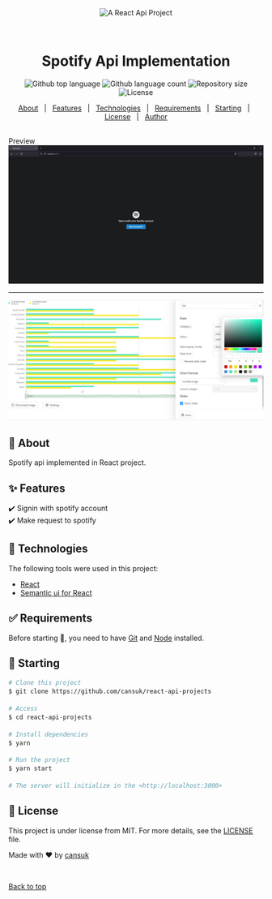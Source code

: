 <div align="center" id="top"> 
  <img src="./.github/app.gif" alt="A React Api Project" />

  &#xa0;

  <!-- <a href="https://reactapiprojects.netlify.app">Demo</a> -->
</div>

<h1 align="center">Spotify Api Implementation</h1>

<p align="center">
  <img alt="Github top language" src="https://img.shields.io/github/languages/top/{{cansuk}}/react-api-projects?color=56BEB8">

  <img alt="Github language count" src="https://img.shields.io/github/languages/count/cansuk/react-api-projects?color=56BEB8">

  <img alt="Repository size" src="https://img.shields.io/github/repo-size/cansuk/react-api-projects?color=56BEB8">

  <img alt="License" src="https://img.shields.io/github/license/cansuk/react-api-projects?color=56BEB8">

  <!-- <img alt="Github issues" src="https://img.shields.io/github/issues/cansuk/react-api-projects?color=56BEB8" /> -->

  <!-- <img alt="Github forks" src="https://img.shields.io/github/forks/cansuk/react-api-projects?color=56BEB8" /> -->

  <!-- <img alt="Github stars" src="https://img.shields.io/github/stars/cansuk/react-api-projects?color=56BEB8" /> -->
</p>

<!-- Status -->

<!-- <h4 align="center"> 
	🚧  React Api Projects 🚀 Under construction...  🚧
</h4> 

<hr> -->

<p align="center">
  <a href="#dart-about">About</a> &#xa0; | &#xa0; 
  <a href="#sparkles-features">Features</a> &#xa0; | &#xa0;
  <a href="#rocket-technologies">Technologies</a> &#xa0; | &#xa0;
  <a href="#white_check_mark-requirements">Requirements</a> &#xa0; | &#xa0;
  <a href="#checkered_flag-starting">Starting</a> &#xa0; | &#xa0;
  <a href="#memo-license">License</a> &#xa0; | &#xa0;
  <a href="https://github.com/cansuk" target="_blank">Author</a>
</p>

<br>
Preview

<img src='https://github.com/cansuk/react-api-projects/blob/master/public/ss1.png?raw=true' />
<br>
<hr>
<img src="https://github.com/cansuk/g2plot-chart-wrapper/blob/master/public/ss2.png?raw=true" />

## :dart: About ##

Spotify api implemented in React project. 

## :sparkles: Features ##

:heavy_check_mark: Signin with spotify account\
:heavy_check_mark: Make request to spotify

## :rocket: Technologies ##

The following tools were used in this project:

- [React](https://pt-br.reactjs.org/)
- [Semantic ui for React](https://react.semantic-ui.com/)

## :white_check_mark: Requirements ##

Before starting :checkered_flag:, you need to have [Git](https://git-scm.com) and [Node](https://nodejs.org/en/) installed.

## :checkered_flag: Starting ##

```bash
# Clone this project
$ git clone https://github.com/cansuk/react-api-projects

# Access
$ cd react-api-projects

# Install dependencies
$ yarn

# Run the project
$ yarn start

# The server will initialize in the <http://localhost:3000>
```

## :memo: License ##

This project is under license from MIT. For more details, see the [LICENSE](LICENSE.md) file.


Made with :heart: by <a href="https://github.com/cansuk" target="_blank">cansuk</a>

&#xa0;

<a href="#top">Back to top</a>
